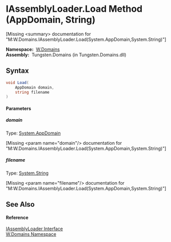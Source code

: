 IAssemblyLoader.Load Method (AppDomain, String)
===============================================
  
[Missing &lt;summary> documentation for "M:W.Domains.IAssemblyLoader.Load(System.AppDomain,System.String)"]


  **Namespace:**  [W.Domains][1]  
  **Assembly:**  Tungsten.Domains (in Tungsten.Domains.dll)

Syntax
------

```csharp
void Load(
	AppDomain domain,
	string filename
)
```

#### Parameters

##### *domain*
Type: [System.AppDomain][2]  

[Missing &lt;param name="domain"/> documentation for "M:W.Domains.IAssemblyLoader.Load(System.AppDomain,System.String)"]


##### *filename*
Type: [System.String][3]  

[Missing &lt;param name="filename"/> documentation for "M:W.Domains.IAssemblyLoader.Load(System.AppDomain,System.String)"]



See Also
--------

#### Reference
[IAssemblyLoader Interface][4]  
[W.Domains Namespace][1]  

[1]: ../README.md
[2]: http://msdn.microsoft.com/en-us/library/w124b5fa
[3]: http://msdn.microsoft.com/en-us/library/s1wwdcbf
[4]: README.md
[5]: ../../_icons/Help.png